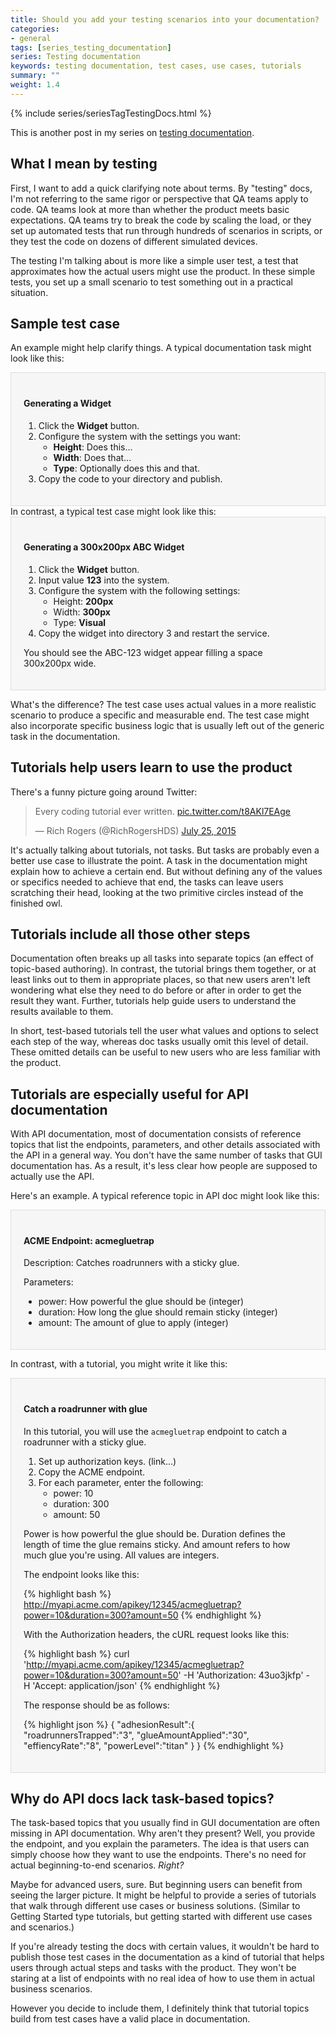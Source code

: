 ```yaml
---
title: Should you add your testing scenarios into your documentation?
categories:
- general
tags: [series_testing_documentation]
series: Testing documentation
keywords: testing documentation, test cases, use cases, tutorials
summary: ""
weight: 1.4
---
```

{% include series/seriesTagTestingDocs.html %}
<style>
div pre {
background-color: #fdfdfd;
}
</style>
This is another post in my series on [testing documentation](http://idratherbewriting.com/2015/07/07/testing-your-instructions/). 

## What I mean by testing 
First, I want to add a quick clarifying note about terms. By "testing" docs, I'm not referring to the same rigor or perspective that QA teams apply to code. QA teams look at more than whether the product meets basic expectations. QA teams try to break the code by scaling the load, or they set up automated tests that run through hundreds of scenarios in scripts, or they test the code on dozens of different simulated devices.

The testing I'm talking about is more like a simple user test, a test that approximates how the actual users might use the product. In these simple tests, you set up a small scenario to test something out in a practical situation.

## Sample test case 
An example might help clarify things. A typical documentation task might look like this:

<div style="background-color: #f6f6f6; padding: 20px; border: 1px solid #dddddd"> 
<h4>Generating a Widget</h4>

<ol>
<li>Click the <b>Widget</b> button.</li>
<li>Configure the system with the settings you want:
 <ul><li><b>Height</b>: Does this...</li>
 <li><b>Width</b>: Does that...</li>
 <li><b>Type</b>: Optionally does this and that.</li>
 </ul>
 </li>
<li>Copy the code to your directory and publish.</li>
</ol>
</div>
In contrast, a typical test case might look like this:

<div style="background-color: #f6f6f6; padding: 20px; border: 1px solid #dddddd"> 

<h4>Generating a 300x200px ABC Widget</h4>

<ol>
<li>Click the <b>Widget</b> button.</li>
<li>Input value <b>123</b> into the system.</li>
<li>Configure the system with the following settings:
 <ul><li>Height: <b>200px</b></li>
 <li>Width: <b>300px</b></li>
 <li>Type: <b>Visual</b></li>
 </ul>
 </li>
<li>Copy the widget into directory 3 and restart the service.</li>
</ol>

<p>You should see the ABC-123 widget appear filling a space 300x200px wide.</p>
</div>

What's the difference? The test case uses actual values in a more realistic scenario to produce a specific and measurable end. The test case might also incorporate specific business logic that is usually left out of the generic task in the documentation.

## Tutorials help users learn to use the product

There's a funny picture going around Twitter:

<blockquote class="twitter-tweet" lang="en"><p lang="en" dir="ltr">Every coding tutorial ever written. <a href="http://t.co/t8AKl7EAge">pic.twitter.com/t8AKl7EAge</a></p>&mdash; Rich Rogers (@RichRogersHDS) <a href="https://twitter.com/RichRogersHDS/status/624982014257553409">July 25, 2015</a></blockquote>
<script async src="//platform.twitter.com/widgets.js" charset="utf-8"></script>

It's actually talking about tutorials, not tasks. But tasks are probably even a better use case to illustrate the point. A task in the documentation might explain how to achieve a certain end. But without defining any of the values or specifics needed to achieve that end, the tasks can leave users scratching their head, looking at the two primitive circles instead of the finished owl.

## Tutorials include all those other steps

Documentation often breaks up all tasks into separate topics (an effect of topic-based authoring). In contrast, the tutorial brings them together, or at least links out to them in appropriate places, so that new users aren't left wondering what else they need to do before or after in order to get the result they want. Further, tutorials help guide users to understand the results available to them.

In short, test-based tutorials tell the user what values and options to select each step of the way, whereas doc tasks usually omit this level of detail. These omitted details can be useful to new users who are less familiar with the product.

## Tutorials are especially useful for API documentation
With API documentation, most of documentation consists of reference topics that list the endpoints, parameters, and other details associated with the API in a general way. You don't have the same number of tasks that GUI documentation has. As a result, it's less clear how people are supposed to actually use the API. 

Here's an example. A typical reference topic in API doc might look like this:

<div style="background-color: #f6f6f6; padding: 20px; border: 1px solid #dddddd"> 
<h4>ACME Endpoint: acmegluetrap</h4>

<p>Description: Catches roadrunners with a sticky glue. </p>

<p>Parameters:</p>
<ul>
<li>power: How powerful the glue should be (integer)</li>
<li>duration: How long the glue should remain sticky (integer)</li>
<li>amount: The amount of glue to apply (integer)</li>
</ul>
</div>

In contrast, with a tutorial, you might write it like this:

<div style="background-color: #f6f6f6; padding: 20px; border: 1px solid #dddddd"> 
<h4>Catch a roadrunner with glue</h4>

<p>In this tutorial, you will use the <code>acmegluetrap</code> endpoint to catch a roadrunner with a sticky glue. </p>

<ol>
<li>Set up authorization keys. (link...)</li>
<li>Copy the ACME endpoint. </li>
<li>For each parameter, enter the following:
 <ul><li>power: 10</li>
 <li>duration: 300</li>
 <li>amount: 50</li></ul>
 </li>
 </ol>
<p>Power is how powerful the glue should be. Duration defines the length of time the glue remains sticky. And amount refers to how much glue you're using. All values are integers.</p>
 
<p>The endpoint looks like this:</p>

{% highlight bash %}
http://myapi.acme.com/apikey/12345/acmegluetrap?power=10&duration=300?amount=50
{% endhighlight %}

<p>With the Authorization headers, the cURL request looks like this:</p>

{% highlight bash %}
curl 'http://myapi.acme.com/apikey/12345/acmegluetrap?power=10&duration=300?amount=50' -H 'Authorization: 43uo3jkfp' -H 'Accept: application/json'
{% endhighlight %}

<p>The response should be as follows:</p>

{% highlight json %}
{
"adhesionResult":{  
       "roadrunnersTrapped":"3",
       "glueAmountApplied":"30",
       "effiencyRate":"8",
       "powerLevel":"titan"
    }
 }
{% endhighlight %}
</div>

## Why do API docs lack task-based topics?

The task-based topics that you usually find in GUI documentation are often missing in API documentation. Why aren't they present? Well, you provide the endpoint, and you explain the parameters. The idea is that users can simply choose how they want to use the endpoints. There's no need for actual beginning-to-end scenarios. *Right?*

Maybe for advanced users, sure. But beginning users can benefit from seeing the larger picture. It might be helpful to provide a series of tutorials that walk through different use cases or business solutions. (Similar to Getting Started type tutorials, but getting started with different use cases and scenarios.)

If you're already testing the docs with certain values, it wouldn't be hard to publish those test cases in the documentation as a kind of tutorial that helps users through actual steps and tasks with the product. They won't be staring at a list of endpoints with no real idea of how to use them in actual business scenarios. 

However you decide to include them, I definitely think that tutorial topics build from test cases have a valid place in documentation.






